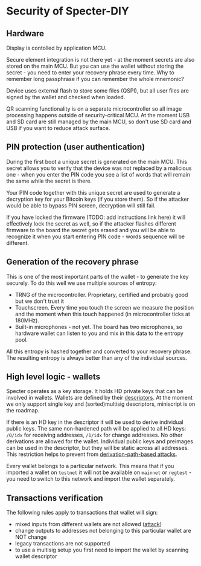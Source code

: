 # Security of Specter-DIY

## Hardware

Display is contolled by application MCU. 

Secure element integration is not there yet - at the moment secrets are also stored on the main MCU. But you can use the wallet without storing the secret - you need to enter your recovery phrase every time. Why to remember long passphrase if you can remember the whole mnemonic?

Device uses external flash to store some files (QSPI), but all user files are signed by the wallet and checked when loaded.

QR scanning functionality is on a separate microcontroller so all image processing happens outside of security-critical MCU. At the moment USB and SD card are still managed by the main MCU, so don't use SD card and USB if you want to reduce attack surface.

## PIN protection (user authentication)

During the first boot a unique secret is generated on the main MCU. This secret allows you to verify that the device was not replaced by a malicious one - when you enter the PIN code you see a list of words that will remain the same while the secret is there.

Your PIN code together with this unique secret are used to generate a decryption key for your Bitcoin keys (if you store them). So if the attacker would be able to bypass PIN screen, decryption will still fail.

If you have locked the firmware (TODO: add instructions link here) it will effectively lock the secret as well, so if the attacker flashes different firmware to the board the secret gets erased and you will be able to recognize it when you start entering PIN code - words sequence will be different.

## Generation of the recovery phrase

This is one of the most important parts of the wallet - to generate the key securely. To do this well we use multiple sources of entropy:

- TRNG of the microcontroller. Proprietary, certified and probably good but we don't trust it
- Touchscreen. Every time you touch the screen we measure the position and the moment when this touch happened (in microcontroller ticks at 180MHz).
- Built-in microphones - not yet. The board has two microphones, so hardware wallet can listen to you and mix in this data to the entropy pool.

All this entropy is hashed together and converted to your recovery phrase. The resulting entropy is always better than any of the individual sources.

## High level logic - wallets

Specter operates as a key storage. It holds HD private keys that can be involved in wallets. Wallets are defined by their [descriptors](https://github.com/bitcoin/bitcoin/blob/master/doc/descriptors.md). At the moment we only support single key and (sorted)multisig descriptors, miniscript is on the roadmap.

If there is an HD key in the descriptor it will be used to derive individual public keys. The same non-hardened path will be applied to all HD keys: `/0/idx` for receiving addresses, `/1/idx` for change addresses. No other derivations are allowed for the wallet. Individual public keys and preimages can be used in the descriptor, but they will be static across all addresses. This restriction helps to prevent from [derivation-path-based attacks](https://thecharlatan.github.io/Ransom-Coldcard/).

Every wallet belongs to a particular network. This means that if you imported a wallet on `testnet` it will not be available on `mainnet` or `regtest` - you need to switch to this network and import the wallet separately.

## Transactions verification

The following rules apply to transactions that wallet will sign:

- mixed inputs from different wallets are not allowed ([attack](https://blog.trezor.io/details-of-the-multisig-change-address-issue-and-its-mitigation-6370ad73ed2a))
- change outputs to addresses not belonging to this particular wallet are NOT change
- legacy transactions are not supported
- to use a multisig setup you first need to import the wallet by scanning wallet descriptor


